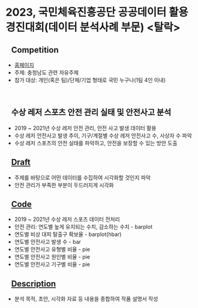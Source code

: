 # 2023, 국민체육진흥공단 공공데이터 활용 경진대회(데이터 분석사례 부문) <탈락>

## &nbsp;&nbsp;&nbsp;Competition
- <a href="https://www.kspo.or.kr">홈페이지</a>
- 주제: 충청남도 관련 자유주제
- 참가 대상: 개인(혹은 팀)/단체/기업 형태로 국민 누구나(1팀 4인 이내)

</br>

## &nbsp;&nbsp;&nbsp;수상 레저 스포츠 안전 관리 실태 및 안전사고 분석
- 2019 ~ 2021년 수상 레저 안전 관리, 안전 사고 발생 데이터 활용
- 수상 레저 안전사고 발생 추이, 기구/계절별 수상 레저 안전사고 수, 사상자 수 파악
- 수상 레저 스포츠의 안전 실태를 파악하고, 안전을 보장할 수 있는 방안 도출

## &nbsp;&nbsp;&nbsp;<a href="https://github.com/ss721229/Kspo/blob/main/Draft.jpg">Draft</a>
- 주제를 바탕으로 어떤 데이터를 수집하여 시각화할 것인지 파악
- 안전 관리가 부족한 부분이 두드러지게 시각화

## &nbsp;&nbsp;&nbsp;<a href="https://github.com/ss721229/Kspo/blob/main/code.ipynb">Code</a>
- 2019 ~ 2021년 수상 레저 스포츠 데이터 전처리
- 안전 관리: 연도별 높게 유지되는 수치, 감소하는 수치 - barplot
- 연도별 비상 대피 탈출구 확보율 - barplot(hbar)
- 연도별 안전사고 발생 수 - bar
- 연도별 안전사고 유형별 비율 - pie
- 연도별 안전사고 원인별 비율 - pie
- 연도별 안전사고 기구별 비율 - pie

## &nbsp;&nbsp;&nbsp;<a href="https://github.com/ss721229/Kspo/blob/main/Description.pdf">Description</a>
- 분석 목적, 초안, 시각화 자료 등 내용을 종합하여 작품 설명서 작성
